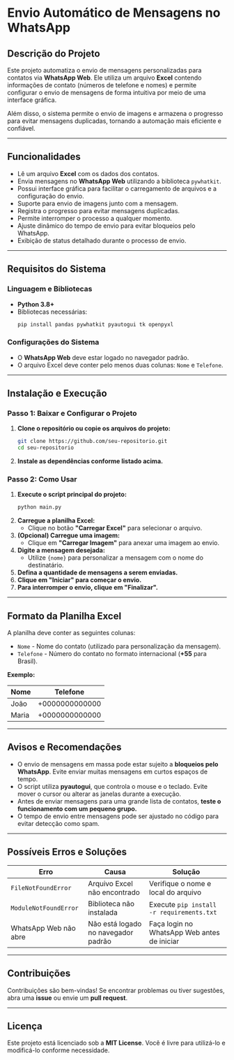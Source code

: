 # **Envio Automático de Mensagens no WhatsApp**

## **Descrição do Projeto**

Este projeto automatiza o envio de mensagens personalizadas para contatos via **WhatsApp Web**. Ele utiliza um arquivo **Excel** contendo informações de contato (números de telefone e nomes) e permite configurar o envio de mensagens de forma intuitiva por meio de uma interface gráfica.

Além disso, o sistema permite o envio de imagens e armazena o progresso para evitar mensagens duplicadas, tornando a automação mais eficiente e confiável.

---

## **Funcionalidades**

- Lê um arquivo **Excel** com os dados dos contatos.
- Envia mensagens no **WhatsApp Web** utilizando a biblioteca `pywhatkit`.
- Possui interface gráfica para facilitar o carregamento de arquivos e a configuração do envio.
- Suporte para envio de imagens junto com a mensagem.
- Registra o progresso para evitar mensagens duplicadas.
- Permite interromper o processo a qualquer momento.
- Ajuste dinâmico do tempo de envio para evitar bloqueios pelo WhatsApp.
- Exibição de status detalhado durante o processo de envio.

---

## **Requisitos do Sistema**

### **Linguagem e Bibliotecas**

- **Python 3.8+**
- Bibliotecas necessárias:
  ```bash
  pip install pandas pywhatkit pyautogui tk openpyxl
  ```

### **Configurações do Sistema**

- O **WhatsApp Web** deve estar logado no navegador padrão.
- O arquivo Excel deve conter pelo menos duas colunas: `Nome` e `Telefone`.

---

## **Instalação e Execução**

### **Passo 1: Baixar e Configurar o Projeto**

1. **Clone o repositório ou copie os arquivos do projeto:**
   ```bash
   git clone https://github.com/seu-repositorio.git
   cd seu-repositorio
   ```
2. **Instale as dependências conforme listado acima.**

### **Passo 2: Como Usar**

1. **Execute o script principal do projeto:**
   ```bash
   python main.py
   ```
2. **Carregue a planilha Excel:**
   - Clique no botão **"Carregar Excel"** para selecionar o arquivo.
3. **(Opcional) Carregue uma imagem:**
   - Clique em **"Carregar Imagem"** para anexar uma imagem ao envio.
4. **Digite a mensagem desejada:**
   - Utilize `{nome}` para personalizar a mensagem com o nome do destinatário.
5. **Defina a quantidade de mensagens a serem enviadas.**
6. **Clique em "Iniciar" para começar o envio.**
7. **Para interromper o envio, clique em "Finalizar".**

---

## **Formato da Planilha Excel**

A planilha deve conter as seguintes colunas:

- `Nome` - Nome do contato (utilizado para personalização da mensagem).
- `Telefone` - Número do contato no formato internacional (**+55** para Brasil).

**Exemplo:**

| Nome  | Telefone       |
| ----- | -------------- |
| João  | +0000000000000 |
| Maria | +0000000000000 |

---

## **Avisos e Recomendações**

- O envio de mensagens em massa pode estar sujeito a **bloqueios pelo WhatsApp**. Evite enviar muitas mensagens em curtos espaços de tempo.
- O script utiliza **pyautogui**, que controla o mouse e o teclado. Evite mover o cursor ou alterar as janelas durante a execução.
- Antes de enviar mensagens para uma grande lista de contatos, **teste o funcionamento com um pequeno grupo.**
- O tempo de envio entre mensagens pode ser ajustado no código para evitar detecção como spam.

---

## **Possíveis Erros e Soluções**

| Erro                  | Causa                               | Solução                                     |
| --------------------- | ----------------------------------- | ------------------------------------------- |
| `FileNotFoundError`   | Arquivo Excel não encontrado        | Verifique o nome e local do arquivo         |
| `ModuleNotFoundError` | Biblioteca não instalada            | Execute `pip install -r requirements.txt`   |
| WhatsApp Web não abre | Não está logado no navegador padrão | Faça login no WhatsApp Web antes de iniciar |

---

## **Contribuições**

Contribuições são bem-vindas! Se encontrar problemas ou tiver sugestões, abra uma **issue** ou envie um **pull request**.

---

## **Licença**

Este projeto está licenciado sob a **MIT License**. Você é livre para utilizá-lo e modificá-lo conforme necessidade.

